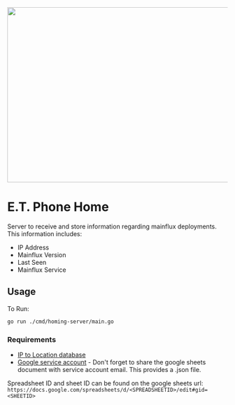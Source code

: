 <img src="https://wtop.com/wp-content/uploads/2019/07/AP_100073447735.jpg" width="600" height="400" />

# E.T. Phone Home

Server to receive and store information regarding mainflux deployments. This information includes:

- IP Address
- Mainflux Version
- Last Seen
- Mainflux Service

## Usage
To Run:

```bash
go run ./cmd/homing-server/main.go
```


### Requirements
- [IP to Location database](https://lite.ip2location.com/)
- [Google service account](https://developers.google.com/identity/protocols/oauth2/service-account) - Don't forget to share the google sheets document with service account email. This provides a .json file.

Spreadsheet ID and sheet ID can be found on the google sheets url: 
`https://docs.google.com/spreadsheets/d/<SPREADSHEETID>/edit#gid=<SHEETID>`